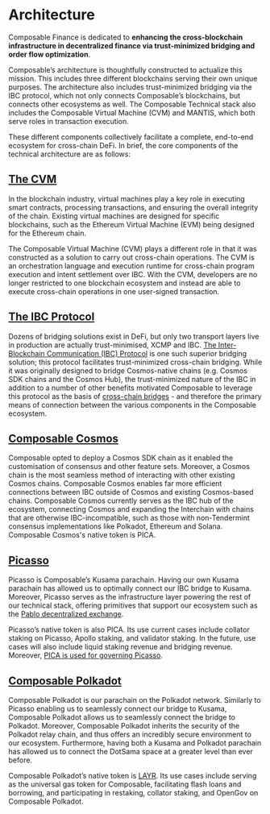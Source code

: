 # Architecture

Composable Finance is dedicated to **enhancing the cross-blockchain infrastructure in decentralized finance via trust-minimized bridging and order flow optimization**.

Composable’s architecture is thoughtfully constructed to actualize this mission. This includes three different blockchains serving their own unique purposes. The architecture also includes trust-minimized bridging via the IBC protocol, which not only connects Composable’s blockchains, but connects other ecosystems as well. The Composable Technical stack also includes the Composable Virtual Machine (CVM) and MANTIS, which both serve roles in transaction execution.

These different components collectively facilitate a complete, end-to-end ecosystem for cross-chain DeFi. In brief, the core components of the technical architecture are as follows:

## [The CVM](cvm.md)
In the blockchain industry, virtual machines play a key role in executing smart contracts, processing transactions, and ensuring the overall integrity of the chain. Existing virtual machines are designed for specific blockchains, such as the Ethereum Virtual Machine (EVM) being designed for the Ethereum chain.
 
The Composable Virtual Machine (CVM) plays a different role in that it was constructed as a solution to carry out cross-chain operations. The CVM is an orchestration language and execution runtime for cross-chain program execution and intent settlement over IBC. With the CVM, developers are no longer restricted to one blockchain ecosystem and instead are able to execute cross-chain operations in one user-signed transaction.

## [The IBC Protocol](ibc.md)

Dozens of bridging solutions exist in DeFi, but only two transport layers live in production are actually trust-minimised, XCMP and IBC. [The Inter-Blockchain Communication (IBC) Protocol](https://www.ibcprotocol.dev/) is one such superior bridging solution; this protocol facilitates trust-minimized cross-chain bridging. While it was originally designed to bridge Cosmos-native chains (e.g. Cosmos SDK chains and the Cosmos Hub), the trust-minimized nature of the IBC in addition to a number of other benefits motivated Composable to leverage this protocol as the basis of [cross-chain bridges](https://www.trustless.zone/) - and therefore the primary means of connection between the various components in the Composable ecosystem.

## [Composable Cosmos](../networks/composable-cosmos.md) 

Composable opted to deploy a Cosmos SDK chain as it enabled the customisation of consensus and other feature sets. Moreover, a Cosmos chain is the most seamless method of interacting with other existing Cosmos chains. Composable Cosmos enables far more efficient connections between IBC outside of Cosmos and existing Cosmos-based chains. Composable Cosmos currently serves as the IBC hub of the ecosystem, connecting Cosmos and expanding the Interchain with chains that are otherwise IBC-incompatible, such as those with non-Tendermint consensus implementations like Polkadot, Ethereum and Solana. Composable Cosmos's native token is PICA.

## [Picasso](../networks/picasso-parachain-overview.md)

Picasso is Composable’s Kusama parachain. Having our own Kusama parachain has allowed us to optimally connect our IBC bridge to Kusama. Moreover, Picasso serves as the infrastructure layer powering the rest of our technical stack, offering primitives that support our ecosystem such as the [Pablo decentralized exchange](https://www.pablo.finance/).

Picasso’s native token is also PICA. Its use current cases include collator staking on Picasso, Apollo staking, and validator staking. In the future, use cases will also include liquid staking revenue and bridging revenue. Moreover, [PICA is used for governing Picasso](../networks/picasso/governance.md).

## [Composable Polkadot](../networks/composable-parachain-overview.md)

Composable Polkadot is our parachain on the Polkadot network. Similarly to Picasso enabling us to seamlessly connect our bridge to Kusama, Composable Polkadot allows us to seamlessly connect the bridge to Polkadot. Moreover, Composable Polkadot inherits the security of the Polkadot relay chain, and thus offers an incredibly secure environment to our ecosystem. Furthermore, having both a Kusama and Polkadot parachain has allowed us to connect the DotSama space at a greater level than ever before.

Composable Polkadot’s native token is [LAYR](../networks/composable/LAYR-tokenomics.md). Its use cases include serving as the universal gas token for Composable, facilitating flash loans and borrowing, and participating in restaking, collator staking, and OpenGov on Composable Polkadot. 

